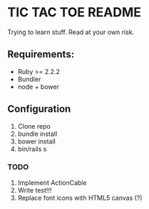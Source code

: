 # TIC TAC TOE README
Trying to learn stuff. Read at your own risk.

## Requirements:

- Ruby >= 2.2.2
- Bundler
- node + bower

## Configuration
1. Clone repo
2. bundle install
3. bower install
4. bin/rails s

### TODO
1. Implement ActionCable
2. Write test!!!
3. Replace font icons with HTML5 canvas (?)